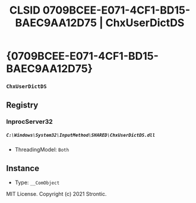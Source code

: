 ﻿---
title: "CLSID 0709BCEE-E071-4CF1-BD15-BAEC9AA12D75 | ChxUserDictDS"
excerpt: What is COM-Object CLSID 0709BCEE-E071-4CF1-BD15-BAEC9AA12D75?
---

# {0709BCEE-E071-4CF1-BD15-BAEC9AA12D75}

### `ChxUserDictDS`

## Registry


### InprocServer32

##### `C:\Windows\System32\InputMethod\SHARED\ChxUserDictDS.dll`
* ThreadingModel: `Both`

## Instance

* Type: `__ComObject`

MIT License. Copyright (c) 2021 Strontic.


